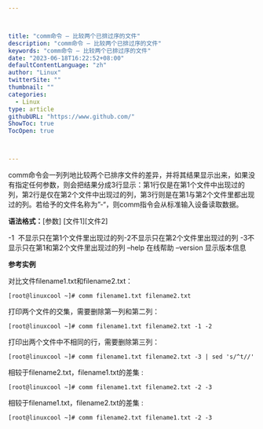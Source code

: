 ```yaml
---



title: "comm命令 – 比较两个已排过序的文件"
description: "comm命令 – 比较两个已排过序的文件"
keywords: "comm命令 – 比较两个已排过序的文件"
date: "2023-06-18T16:22:52+08:00"
defaultContentLanguage: "zh"
author: "Linux"
twitterSite: ""
thumbnail: ""
categories:
  - Linux
type: article
githubURL: "https://www.github.com/"
ShowToc: true
TocOpen: true



---
```


comm命令会一列列地比较两个已排序文件的差异，并将其结果显示出来，如果没有指定任何参数，则会把结果分成3行显示：第1行仅是在第1个文件中出现过的列，第2行是仅在第2个文件中出现过的列，第3行则是在第1与第2个文件里都出现过的列。若给予的文件名称为”-“，则comm指令会从标准输入设备读取数据。

**语法格式：**[参数] [文件1][文件2]

-1  不显示只在第1个文件里出现过的列-2不显示只在第2个文件里出现过的列 -3不显示只在第1和第2个文件里出现过的列 –help 在线帮助 –version 显示版本信息

**参考实例**

对比文件filename1.txt和filename2.txt：

```
[root@linuxcool ~]# comm filename1.txt filename2.txt
```

打印两个文件的交集，需要删除第一列和第二列：

```
[root@linuxcool ~]# comm filename1.txt filename2.txt -1 -2
```

打印出两个文件中不相同的行，需要删除第三列：

```
[root@linuxcool ~]# comm filename1.txt filename2.txt -3 | sed 's/^t//'
```

相较于filename2.txt，filename1.txt的差集 :

```
[root@linuxcool ~]# comm filename1.txt filename2.txt -2 -3
```

相较于filename1.txt，filename2.txt的差集 :

```
[root@linuxcool ~]# comm filename2.txt filename1.txt -2 -3
```